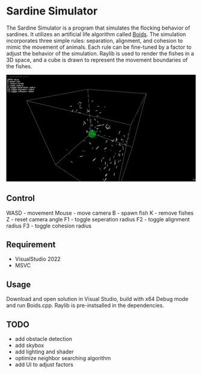 # Sardine Simulator
The Sardine Simulator is a program that simulates the flocking behavior of sardines. It utilizes an artificial life algorithm called [Boids](https://en.wikipedia.org/wiki/Boids). The simulation incorporates three simple rules: separation, alignment, and cohesion to mimic the movement of animals. Each rule can be fine-tuned by a factor to adjust the behavior of the simulation. Raylib is used to render the fishes in a 3D space, and a cube is drawn to represent the movement boundaries of the fishes.

![Screenshot](Assets/screenshot.jpg)

## Control
WASD - movement
Mouse - move camera
B - spawn fish
K - remove fishes
Z - reset camera angle
F1 - toggle seperation radius
F2 - toggle alignment radius
F3 - toggle cohesion radius

## Requirement
- VisualStudio 2022
- MSVC

## Usage
Download and open solution in Visual Studio, build with x64 Debug mode and run Boids.cpp. Raylib is pre-instsalled in the dependencies.

## TODO
- add obstacle detection
- add skybox
- add lighting and shader
- optimize neighbor searching algorithm
- add UI to adjust factors